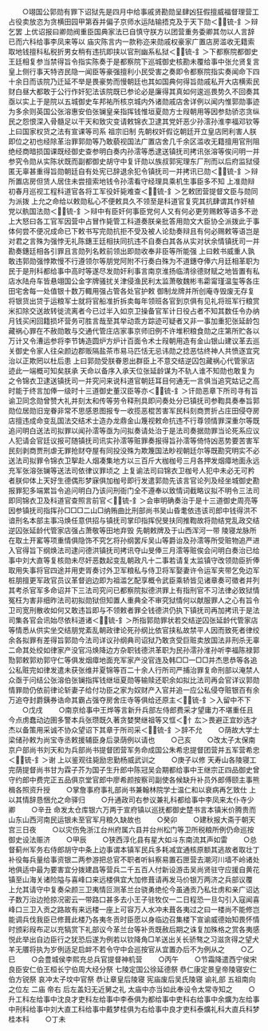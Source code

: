 <!-- { "loadSidebar": true } -->
　　○翊国公郭勋有罪下诏狱先是四月中给事戚贤勘勋呈肆凶狂假擅威福督理营工占役卖放恣为贪横田园甲第吞并偏子京师水运陆输捂克及于天下勋＜锍-釒＞辩乞罢  上优诏报曰卿勋阀重臣国典家法已自慎守朕方以团营重务委卿其勿以人言辞已而六科给事李凤来等以  庙灾陈言内一款称迩来勋戚权豪家广置店房滥收无籍索取地钱擅科私税折男女稍有违抗即挟以官刑幽系私狱＜锍-釒＞下都察院都御史王廷相复参当禁得旨令指实陈奏于是都察院下巡城御史核勘未覆给事中张允贤复言  皇上侧行事天特咨民隐一闻臣等豪强擅利小民受害之奏即令都察院指实奏闻命下四十余日而该院乃迁延不举是畏豪势而慢朝廷也其如国典何得旨勋戚私开大店横索民财白昼大都敢于公行作奸犯法该院既已参论必是廉得其真如何逡巡畏势久不回奏其亟以实上于是院以五城御史车邦祐所核京城内外诸勋戚店舍详例以闻内惟郭勋事迹为多余则英国公张溶惠安伯张镧皇亲指挥钱惟垣夏勋方士叚朝用等因参劾骄恣贪纵民之怨恨深入骨髓足以干天和致灾变请敕锦衣卫逮其党奸恶少孙澐孙淮李福邓钦等  上曰国家权货之法有宣课等司系  祖宗旧制  先朝权奸假讫朝廷开立皇店罔利害人朕即位之初也经除革治罪郭勋等乃敢藐视国法广置店舍几千余区滥收无籍擅用官刑阻绝经商暗损国课既经御史查参明白奏内孙澐等悉逮送镇抚司拷讯张溶等俟问明一并参究令勋从实陈状既而副都御史胡守中复讦勋以族叔郭宪理东厂刑而以后府监狱侵匿无辜甚重得旨勋朝廷自有处宪已辞退余犯令镇抚司一并拷讯已勋＜锍-釒＞辩所置店房但赁人居住未尝擅索地钱令孙澐看守经理具乘机生事臣多不知  上准勋辩初春月巡视工程科道官各将工军役奸毙难查＜锍-釒＞乞敕团营提督文臣与勋同为派拨  上允之命给以敕勋私心不便敕具久不领至是科道官复究其抗肆谓其作奸植党以骫国法勋＜锍-釒＞辩中有臣奸何事臣党何人又有何必更劳赐敕等语多不逊  上大怒曰各工官军因营中占冒作毙管工科道奏朕亲批答用勋文大臣协仝派拨此于事体何尝不便况成命已下敕书写完勋抗拒不受及被人论劾奏辩且有何必赐敕等语岂是对君之言殊为强悖无礼陈鏸王廷相扶同抗违不自奏白其各从实对状余情镇抚司一并勘奏鏸廷相各引罪且言勋列名敕前领出即勋收奉非臣等所能强  上曰敕书威重人孰敢违郭勋强悖欺慢不行遵领尔等朋党阿附不行奏白殊为不道鏸夺俸六月廷相革职为民于是刑科都给事中高时等遂尽发勋奸利事言南京淮扬临清徐德财赋之地皆置有私店水陆舟车皆悬翊国公金字牌骚扰关津侵渔民利太监萧敬魏彬韦霦甯瑾温玺等各庄田宅舍每一处值银十数万輙用强占管各处官护敕  御制龙牌并所创庵寺毁废无存复将银货出贷于运粮军士就将官船准折拆卖每年领班各官到京俱有见礼将班军行粮赏米扣除交送故转徙流离者今已过半入如京卫操备官军计日役占者不知其数任令办纳月钱买闲回籍损坏营务可胜言哉至其举动乖方踪迹可疑者又非一事加重犯张延龄包藏祸心罪在不赦勋敢与交通代管庄店家事京师旧例不许堆积粮食勋之庄第所贮各以万计又令漕运参将李节铸造圆炉方炉计百面令术士叚朝用造有金山银山建议革去巡关御史令家人往朵颜边郡贩隔盐茶市易马匹恬无忌讳勋之捻恶怙终神人共愤逐宜究治以正欺罔以杜后患  上曰郭勋受朕眷恩出群臣上不意交结逆囚包藏祸心代管家店迹此一端概可知矣朕承  天命以备序入承天位张延龄谋为不轨人谁不知勋也敢复为之令锦衣卫逮送镇抚司一并究问来说科道官朝廷耳目何通无一言俱当追究姑记之高时能于终言加俸一级时十三道御史董汉臣等亦＜锍-釒＞讦勋恶章下所司寻有旨谕卫同念勋曾赞大礼并刻太和传等劳令释刑具即问奏处分已镇抚司参鞫具奏奉旨郭勋位居勋旧宠眷非常不思感恩图报专一收揽恶棍苦害军民科刻商贾折占庄田侵夺房店擅违成命变乱国法交结术士造办龙鼎金山篾视敕命抗违不行尊领情罪深重尔等既追问明白送法司拟罪以闻孙澐等亟为问拟奏请处治于是法司奏据勋罪当论死系应议人犯请会官廷议报可随镇抚司讯实孙澐等赃罪奏报得旨孙澐等倚恃凶恶势要苦害军民刻剥商贾刑虐无罪抢财夺屋有同投没殊为欺篾国法眇视朝廷尔等既勘究明实不必送法司拟罪令锦衣卫挐赴人烟凑集地方以三百斤大枷枷号三月各押发烟瘴地面永远充军张溶张镧等送法司依律议罪顷之  上复谕法司曰锦衣卫枷号人犯中未必无可矜者朕仰体上天好生德偶形梦寐俱加枷号即行发遣郭勋先该言官论列及经坐城御史勘报罪犯多端累旨令追问明白乃该问刑衙门全不遵奉以致情词截略议拟不明令三法司即同锦衣卫及科道官查照言前官＜锍-釒＞会审明确奏治于是十三道御史周亮等因参镇抚司指挥孙□□□二山□纳贿曲比刑部尚书吴山昏耄依违该司郎中钱得洪不谙刑名本部主事冯焕任意供招与镇抚司掌印指挥倪旻扶同推鞫故将勋结党乱政交结逆囚张延龄代管家店强占萧敬等田地弃毁  先朝敕牌及于山西浑河一带  陵寝龙脉所在取土开窰等项重情俱隐饰不究乞将孙纲罢斥吴山等爵诒及孙澐等所受赃物追严进入官得旨下纲焕法司逮问德洪镇抚司拷讯夺山旻俸三月澐等赃俟会问明白奏治已给事中刘大直等复核勋未尽奸恶数起变乱朝政凡十二事若请复太监镇守改领勋臣折俸取用失事将官四途并用吏胥奏讨外卫军粮私与侍卫将军娶妻许令运军夹带乞免边军桩朋擅更军政官员议革督逈边即为祖滥乞配享概令武臣乘轿皆见诸章奏可徵者并列其考杀官军多命诏并下三法司究问已都察院拟德洪罪上有指刑官不习法律必致狱情冤枉为害非细昨法司初拟勋狱但知置人重典全不审究狱情何以献服罪人之心有旨令卫司宽刑散收如何又敢违旨即与不领敕者罪仝钱德洪仍执下镇抚司再加拷讯于是法司集各官会讯始尽依科道诸＜锍-釒＞所指郭勋罪状若交结逆囚张延龄代管家店等情悉从供实坐交结朋党紊乱朝政律论死孙纲比依官挟私故禁平人因而致死者律绞余各拟罪有差得旨郭勋今法司详议孙纲典司诏狱乃敢贪受巨赃卖放国法非刑杀无辜二命其处绞如律家产没官冯焕降边方杂职钱德洪革职为民孙澐孙淮孙听李福陈禄郭勚郭敕郭劝郭守仁等俱发烟瘴地面充军家产没官连及韩□□一□□并杰思恭等各追公私赃完如律发遣未获张维并夏锦等百二十余人行所司严捕治罪复命刑部以淹禁人众亟于问结公张溶伯张镧指挥钱继垣夏勋等输赎还职余如拟比法司再会官详议郭勋情罪勋仍依前律论斩妻子给付功臣之家为奴财产入官并追一应公私侵夺赃银百有余万追夺封爵銕券诰命其霸占强夺房舍庄寺等俱给还原主＜锍-釒＞入留中不下
　　○戊戌
　　○南京给事中王烨等言新升兵部左侍郎费采才望庸力不堪重任且今点虏蠢动边圉多警本兵张瓒既久著贪婪樊继祖等又恇＜忄厷＞畏避正宜妙选才杰以备策用采诚不协众望诏下其章于所司采＜锍-釒＞辞不允
　　○荫故大学士梁储孙敕为尚宝寺丞敕援辅臣身后录荫例以请也
　　○己亥
　　○改太子太保南京户部尚书刘天和为兵部尚书提督团营军务命成国公朱希忠提督团营并五军营希忠＜锍-釒＞谢  上以鉴观往毙励忠勤杨威武训之
　　○庚子以修  天寿山各陵寝工完荫提督尚书甘为霖子芥为国子生升郎中陈冠吴会期都给事中王继宗正四品御史曾守约郎中费完正五品俱京堂官郎中廖希颜按察司副使各候缺升补员外郎傅颐主事熊楫各照资升授
　　○掌詹事府事礼部尚书兼翰林院学士温仁和以衰病再乞致仕  上以其情辞恳悃允之命驿归
　　○升通政司右参议兼礼科都给事中李凤来太仆寺少卿
　　○辛丑  命发太仓库银六万两于宣府镇以巡抚都御史楚书言本镇米价腾贵而山东山西河南民运银未至官军月粮久缺故也
　　○癸卯
　　○建秋报大斋于朝天宫三日夜
　　○以灾伤免浙江台州府属六县并台州松门等卫所税粮所例仍命巡按御史设法赈济
　　○甲辰
　　○狭西淳化县有星大如斗东南流其声如雷
　　○总督蓟州军务右侍郎胡守中条上边事谓本镇军民兵多耗减宜通核原额其逃故者取壮丁补役每兵量给事资银二两参游把总官不职者听紏察易置石匣营去潮河川墙不岭诸处地俱适中最为要害宜分拨建昌等营兵二千五百人付新设游击吴尚贤驻守应援自黄花镇至山海关诸险隘与喜峰口来远楼俱宜大加修葺请再发马价银万两济之兵部议覆  上允其请守中复奏朵颜三卫夷情叵测革兰台骁勇绝伦今虽通贡乃私壮虏和亲广诏达子数万治边抢掠况密云一带路口甚多去小王子驻牧仅一二日程恐一旦勾引入寇闻喜峰口三卫入贡之路故有来远楼一座上可容万人水冲未葺各夷过之曰一楼尚不能修岂能调兵伐我臣已修葺此楼乃各夷冬贡时臣愿以身临边召集楼下宣谕威德始知畏怀情时颁彩叚布疋以充犒赏下礼部议今革兰台等补贡既赦后期之诛复加殊格之赏各夷感悦此举出自边臣行之犹恐后遂为例若以钦降角□羊送出关长骄骜之习滋贪得之望犬羊无餍将执为岁例适足启衅不若令守中会巡按官从宜置办后不为例从之
　　○乙巳
　　○会豊城侯李熙充总兵官提督神机营
　　○丙午
　　○节霜降遣西宁侯宋良臣安仁伯王桓长宁伯周大经分祭  七陵定国公徐延德祭  恭仁康定景皇帝陵寝安仁伯方锐祭  哀冲太子坟中官祭  恭让章皇后陵寝  宪庙废后吴氏陵寝  谕礼部  五祖南向之位左  二庙  帝右  后左盖妇无近舅之礼  太庙中亦当如此奉设令太常寺知之
　　○升工科左给事中沈良才吏科左给事中李泰俱为都给事中吏科右给事中余爌为左给事中刑科给事中刘大直工科给事中戴梦桂俱为右给事中良才吏科泰爌礼科大直兵科梦桂本科
　　○丁未
